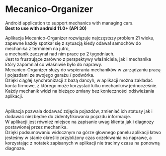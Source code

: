 # Mecanico-Organizer
Android application to support mechanics with managing cars.<br>
<b>Best to use with android 11.0+ (API 30)</b>

Aplikacja Mecanico-Organizer rozwiązuje najczęstszy problem 21 wieku, <br>
zapewne każdy spotkał się z sytuacją kiedy odawał samochów do mechanika z terminem na jutro, <br> a mechanik zaczynał nad nim prace po 2 tygodniach. <br>
Jest to frustrujące zarówno z perspektywy właśniciela, jak i mechanika który zapomniał co właśniwie było do naprawy. <br>
Mecanico-Organizer służy do wspierania mechaników w zarządzaniu pracą i pojazdami ze swojego garażu / podwórka. <br>
Dzięki ciągłej synchronizacji z bazą dancyh, w aplikacji można zakładać konta firmowe, z którego może korzystać kilku mechaników jednocześnie. <br>
Każdy mechanik widzi na bieżąco zmiany bez konieczności odświeżania aplikacji. <br><br>

Aplikacja pozwala dodawać zdjęcia pojazdów, zmieniać ich statusy jak i dodawać niezbędne do zidentyfikowania pojazdu informacje. <br>
W aplikacji jest również miejsce na zapisanie uwag klienta jak i diagnozy postawionej przez mechanika. <br>
Dzięki podsumowaniu widocznym na górze głownego panelu aplikacji łatwo jesteśmy w stanie określić przybliżony czas oczekiwania na naprawe, 
a korzystając z notatek zapisanych w aplikacji nie tracimy czasu na ponowną diagnoze. <br>
